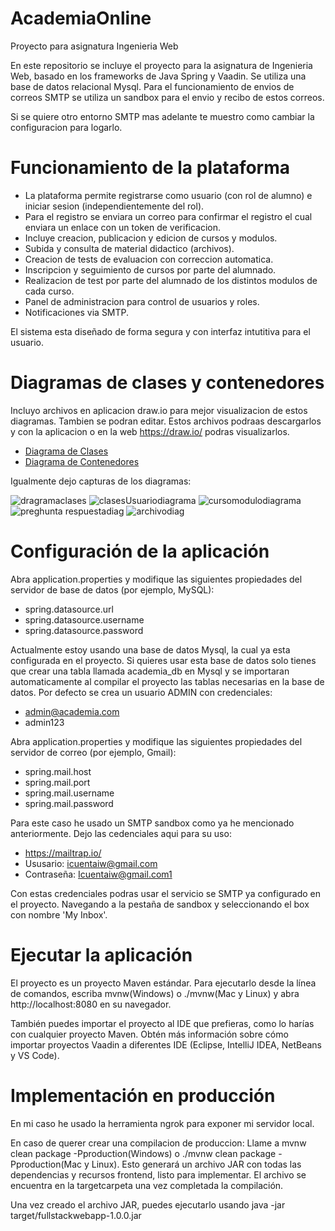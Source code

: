 # AcademiaOnline
Proyecto para asignatura Ingenieria Web

En este repositorio se incluye el proyecto para la asignatura de Ingenieria Web, basado en los frameworks de Java Spring y Vaadin. Se utiliza una base de datos relacional Mysql. 
Para el funcionamiento de envios de correos SMTP se utiliza un sandbox para el envio y recibo de estos correos. 

Si se quiere otro entorno SMTP mas adelante te muestro como cambiar la configuracion para logarlo.

# Funcionamiento de la plataforma

- La plataforma permite registrarse como usuario (con rol de alumno) e iniciar sesion (independientemente del rol).
- Para el registro se enviara un correo para confirmar el registro el cual enviara un enlace con un token de verificacion.
- Incluye creacion, publicacion y edicion de cursos y modulos.
- Subida y consulta de material didactico (archivos).
- Creacion de tests de evaluacion con correccion automatica.
- Inscripcion y seguimiento de cursos por parte del alumnado.
- Realizacion de test por parte del alumnado de los distintos modulos de cada curso.
- Panel de administracion para control de usuarios y roles.
- Notificaciones via SMTP.

El sistema esta diseñado de forma segura y con interfaz intutitiva para el usuario.

# Diagramas de clases y contenedores

Incluyo archivos en aplicacion draw.io para mejor visualizacion de estos diagramas. Tambien se podran editar.
Estos archivos podraas descargarlos y con la aplicacion o en la web https://draw.io/ podras visualizarlos.

  - [Diagrama de Clases](Diagramas/containers.drawio)
  - [Diagrama de Contenedores](Diagramas/Dragramas.drawio)

Igualmente dejo capturas de los diagramas:

![dragramaclases](https://github.com/user-attachments/assets/982f4cb4-4cbc-4a32-9942-ccd6c48399f8)
![clasesUsuariodiagrama](https://github.com/user-attachments/assets/b438c21a-44e1-4718-801e-5c2f9975ed78)
![cursomodulodiagrama](https://github.com/user-attachments/assets/816d3ac3-4aeb-4bb5-b289-562567f39d79)
![preghunta respuestadiag](https://github.com/user-attachments/assets/0e4f2b5e-2274-424c-8850-c7c136edb293)
![archivodiag](https://github.com/user-attachments/assets/a8acfc87-f420-4983-b7a4-1edc962eda90)


# Configuración de la aplicación

Abra application.properties y modifique las siguientes propiedades del servidor de base de datos (por ejemplo, MySQL):

  - spring.datasource.url
  - spring.datasource.username
  - spring.datasource.password

Actualmente estoy usando una base de datos Mysql, la cual ya esta configurada en el proyecto. Si quieres usar esta base de datos solo tienes que crear una tabla llamada academia_db en Mysql y se importaran automaticamente al compilar el proyecto las tablas necesarias en la base de datos.
Por defecto se crea un usuario ADMIN con credenciales: 
- admin@academia.com
- admin123

Abra application.properties y modifique las siguientes propiedades del servidor de correo (por ejemplo, Gmail):

  - spring.mail.host
  - spring.mail.port
  - spring.mail.username
  - spring.mail.password


Para este caso he usado un SMTP sandbox como ya he mencionado anteriormente. Dejo las cedenciales aqui para su uso:

  - https://mailtrap.io/
  - Ususario: icuentaiw@gmail.com
  - Contraseña: Icuentaiw@gmail.com1

Con estas credenciales podras usar el servicio se SMTP ya configurado en el proyecto. Navegando a la pestaña de sandbox y seleccionando el box con nombre 'My Inbox'.

# Ejecutar la aplicación

El proyecto es un proyecto Maven estándar. Para ejecutarlo desde la línea de comandos, escriba mvnw(Windows) o ./mvnw(Mac y Linux) y abra http://localhost:8080 en su navegador.

También puedes importar el proyecto al IDE que prefieras, como lo harías con cualquier proyecto Maven. Obtén más información sobre cómo importar proyectos Vaadin a diferentes IDE (Eclipse, IntelliJ IDEA, NetBeans y VS Code).


# Implementación en producción

En mi caso he usado la herramienta ngrok para exponer mi servidor local.

En caso de querer crear una compilacion de produccion:
Llame a mvnw clean package -Pproduction(Windows) o ./mvnw clean package -Pproduction(Mac y Linux). Esto generará un archivo JAR con todas las dependencias y recursos frontend, listo para implementar. El archivo se encuentra en la targetcarpeta una vez completada la compilación.

Una vez creado el archivo JAR, puedes ejecutarlo usando java -jar target/fullstackwebapp-1.0.0.jar


